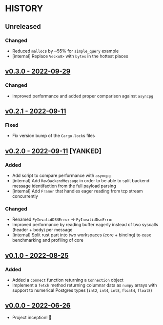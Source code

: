 # HISTORY

## Unreleased

### Changed

- Reduced `malloc`s by ~55% for `simple_query` example
- [internal] Replace `Vec<u8>` with `bytes` in the hottest places

## [v0.3.0 - 2022-09-29](https://github.com/se7entyse7en/semver/compare/v0.2.1...v0.3.0)

### Changed

- Improved performance and added proper comparison against `asyncpg`

## [v0.2.1 - 2022-09-11](https://github.com/se7entyse7en/semver/compare/v0.2.0...v0.2.1)

### Fixed

- Fix version bump of the `Cargo.lock`s files

## [v0.2.0 - 2022-09-11](https://github.com/se7entyse7en/semver/compare/v0.1.0...v0.2.0) [YANKED]

### Added

- Add script to compare performance with `asyncpg`
- [internal] Add `RawBackendMessage` in order to be able to split backend message identifaction from the full payload parsing
- [internal] Add `Framer` that handles eager reading from tcp stream concurrently

### Changed

- Renamed `PyInvalidDSNError` -> `PyInvalidDsnError`
- Improved performance by reading buffer eagerly instead of two syscalls (header + body) per message
- [internal] Split rust part into two workspaces (core + binding) to ease benchmarking and profiling of core

## [v0.1.0 - 2022-08-25](https://github.com/se7entyse7en/semver/compare/v0.0.0...v0.1.0)

### Added

- Added a `connect` function returning a `Connection` object
- Implement a `fetch` method returning columnar data as `numpy` arrays with support to numerical Postgres types (`int2`, `int4`, `int8`, `float4`, `float8`)

## [v0.0.0 - 2022-06-26](https://github.com/se7entyse7en/ohmyfpg/compare/95f47c4cee38fad74a969ec34e5169c6e4e23c38...v0.0.0)

- Project inception! :tada:
